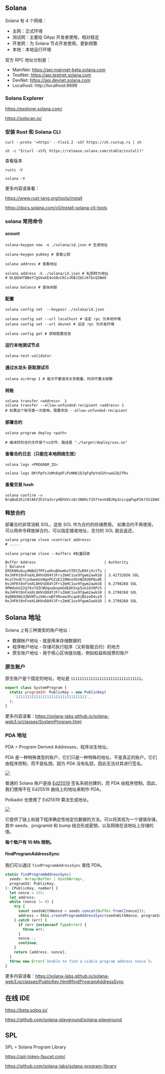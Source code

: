 
## Solana

Solana 有 4 个网络：
- 主网：正式环境
- 测试网：主要给 DApp 开发者使用，相对稳定
- 开发网：为 Solana 节点开发使用，更新频繁
- 本地：本地运行环境

官方 RPC 地址分别是：
- MainNet: https://api.mainnet-beta.solana.com
- TestNet: https://api.testnet.solana.com
- DevNet: https://api.devnet.solana.com
- Localhost: http://localhost:8899

### Solana Explorer

https://explorer.solana.com/

https://solscan.io/

### 安装 Rust 和 Solana CLI

```shell
curl --proto '=https' --tlsv1.2 -sSf https://sh.rustup.rs | sh

sh -c "$(curl -sSfL https://release.solana.com/stable/install)"
```

查看版本

```shell
rustc -V

solana -V
```

更多内容请查看：

https://www.rust-lang.org/tools/install

https://docs.solana.com/cli/install-solana-cli-tools

### solana 常用命令

#### acount

```shell
solana-keygen new -o ./solana/id.json # 生成地址

solana-keygen pubkey # 查看公钥

solana address # 查看地址

solana address -k ./solana/id.json # 私钥转为地址
# DLQQhHTBBeY7gGVwXE4vG8vCKCvJKBJZbCcKfbcQSWm9

solana balance # 查询余额
```

#### 配置

```shell
solana config set  --keypair ./solana/id.json

solana config set --url localhost # 设定 rpc 为本地环境
solana config set --url devnet # 设定 rpc 为开发环境

solana config get # 获取配置信息
```

#### 运行本地测试节点

```shell
solana-test-validator
```

#### 通过水龙头 获取测试币

```shell
solana airdrop 1 # 每次不要请求太多数量，时间不要太频繁
```

#### 转账

```shell
solana transfer <address>  1
solana transfer --allow-unfunded-recipient <address> 1
# 如果这个账号第一次使用，需要添加 --allow-unfunded-recipient
```

#### 部署合约

```shell
solana program deploy <path>

# 编译好的合约文件是个so文件，路径是 "./target/deploy/xxx.so"
```

#### 查看合约日志（只能在本地网络生效）

```shell
solana logs <PROGRAM_ID>

solana logs DKtPpFnJoMn6qUFiPxWN61DJqFqPpYoGShrwaG2QJfRx
```

#### 查看交易 hash

```
solana confirm -v NrqBoD2kiC8tAkFZh1Ya3sryHDhUVczQr3N6Rcf2hTtenVdBJRp3niiqqPapP2kt5S1EW479UoxEEdFL3N5xGkz
```

### 释放合约

部署合约非常消耗 SOL，这些 SOL 作为合约的存储费用。
如果合约不再使用，可以用命令释放掉合约，可以指定接收地址，支付的 SOL 就会返还。

```shell
solana program close <contract address>
# .....

solana program close --buffers #批量回收

Buffer Address                               | Authority                                    | Balance
ER5KN9u6uy9N8d2TPFLwUhuBXwmbz5TDYZuR9tiXctTu | HxJHFKt8nFxmXL8HVnD84YJFrsZmHC1ux9fgwm2awkS8 | 3.42752856 SOL
HczChndCYcydwemUsNqePGZzE139NnoVbnWZ6d8PQudE | HxJHFKt8nFxmXL8HVnD84YJFrsZmHC1ux9fgwm2awkS8 | 0.2798268 SOL
9PWdoUoZ2q76x7dZCWUqoabnpmGdEAh5xp5ub1bV9Pz5 | HxJHFKt8nFxmXL8HVnD84YJFrsZmHC1ux9fgwm2awkS8 | 0.2798268 SOL
8q9B696b3ZWVNTuikNsrwBfXRnew3hcqoKiBGzeD4uz9 | HxJHFKt8nFxmXL8HVnD84YJFrsZmHC1ux9fgwm2awkS8 | 0.2798268 SOL
```
## Solana 地址

Solana 上有三种类型的账户地址：

- 数据帐户地址 - 就是用来存储数据的
- 程序帐户地址 - 存储可执行程序（又称智能合约）的地方
- 原生账户地址 - 用于核心区块链功能，例如权益和投票的账户

### 原生账户

原生账户是个固定的地址，地址是 `11111111111111111111111111111111`。

```js
export class SystemProgram {
  static programId: PublicKey = new PublicKey(
    '11111111111111111111111111111111',
  );
}
```

更多内容请看：https://solana-labs.github.io/solana-web3.js/classes/SystemProgram.html

### PDA 地址

PDA = Program Derived Addresses，程序派生地址。

PDA 是一种特殊类型的账户，它们只是一种特殊的地址，不是真正的账户。它们由程序控制，而不是私钥。因为 PDA 没有私钥，因此无法对其进行签名。

![](./pda.jpg)

普通的 Solana 账户是由 [Ed25519](https://ed25519.cr.yp.to/) 签名系统创建的，而 PDA 由程序控制。因此，我们使用不在 Ed25519 曲线上的地址来制作 PDA。

Polkadot 也使用了 Ed25519 算法生成地址。

![](./ed25519.jpg)

它提供了链上和链下程序确定性地定位数据的方法。可以将其视为一个键值存储，其中 seeds、programId 和 bump 结合形成密钥，以及网络在该地址上存储的值。

**每个账户有 10 Mb 限制。**

#### findProgramAddressSync

我们可以通过 `findProgramAddressSync` 查找 PDA。

```js
static findProgramAddressSync(
  seeds: Array<Buffer | Uint8Array>,
  programId: PublicKey,
): [PublicKey, number] {
  let nonce = 255;
  let address;
  while (nonce != 0) {
    try {
      const seedsWithNonce = seeds.concat(Buffer.from([nonce]));
      address = this.createProgramAddressSync(seedsWithNonce, programId);
    } catch (err) {
      if (err instanceof TypeError) {
        throw err;
      }
      nonce--;
      continue;
    }
    return [address, nonce];
  }
  throw new Error(`Unable to find a viable program address nonce`);
}
```

更多内容请看：https://solana-labs.github.io/solana-web3.js/classes/PublicKey.html#findProgramAddressSync

## 在线 IDE

https://beta.solpg.io/

https://github.com/solana-playground/solana-playground

## SPL

SPL = Solana Program Library

https://spl-token-faucet.com/

https://github.com/solana-labs/solana-program-library
